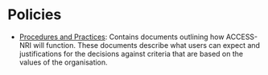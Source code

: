 # Policies

- [Procedures and Practices][pandp]: Contains documents outlining how ACCESS-NRI will function. These documents describe what users can expect and justifications for the decisions against criteria that are based on the values of the organisation.

[pandp]: https://access-nri.github.io/procedures-and-practices/